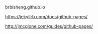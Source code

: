 brbisheng.github.io

https://jekyllrb.com/docs/github-pages/

http://jmcglone.com/guides/github-pages/
